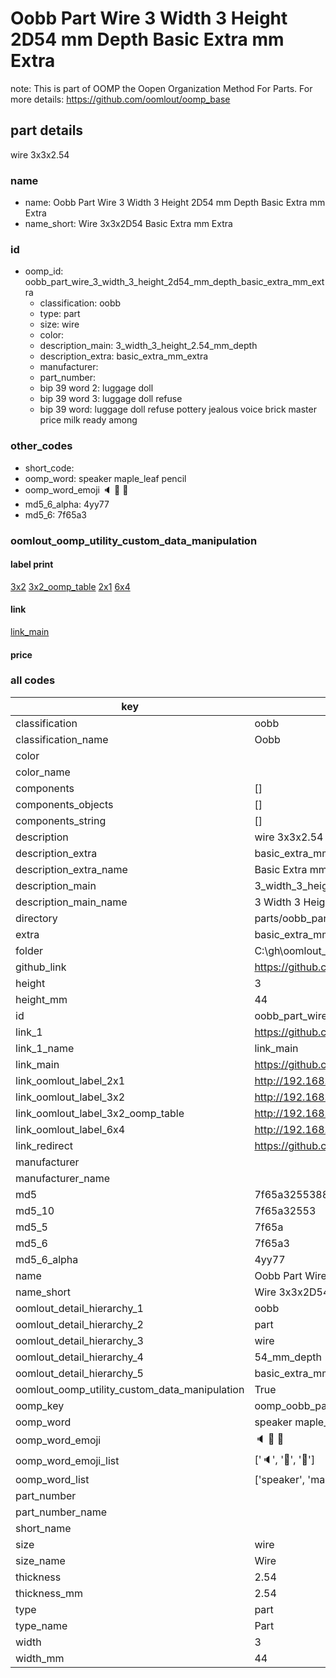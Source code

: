 # Oobb Part Wire 3 Width 3 Height 2D54 mm Depth Basic Extra mm Extra  

note: This is part of OOMP the Oopen Organization Method For Parts. For more details: https://github.com/oomlout/oomp_base

##  part details
  



wire 3x3x2.54



### name
* name: Oobb Part Wire 3 Width 3 Height 2D54 mm Depth Basic Extra mm Extra
* name_short: Wire 3x3x2D54 Basic Extra mm Extra
### id
* oomp_id: oobb_part_wire_3_width_3_height_2d54_mm_depth_basic_extra_mm_extra
  * classification: oobb
  * type: part
  * size: wire
  * color: 
  * description_main: 3_width_3_height_2.54_mm_depth
  * description_extra: basic_extra_mm_extra
  * manufacturer: 
  * part_number: 
  * bip 39 word 2: luggage doll
  * bip 39 word 3: luggage doll refuse
  * bip 39 word: luggage doll refuse pottery jealous voice brick master price milk ready among

### other_codes
* short_code: 
* oomp_word: speaker maple_leaf pencil
* oomp_word_emoji :speaker: :maple_leaf: :pencil:
* md5_6_alpha: 4yy77
* md5_6: 7f65a3






### oomlout_oomp_utility_custom_data_manipulation
#### label print
[3x2](http://192.168.1.245:1112/?label=oomp%204yy77)
[3x2_oomp_table](http://192.168.1.108:1112/?label=oomp%204yy77)
[2x1](http://192.168.1.242:1112/?label=oomp%204yy77)
[6x4](http://192.168.1.55:1112/?label=oomp%204yy77)    

#### link

[link_main](https://github.com/oomlout/oomlout_oobb_version_4_generated_parts/tree/main/navigation_oomp/oobb/part/wire/3_width_3_height_2.54_mm_depth/basic_extra_mm_extra/part)                              

#### price







### all codes 
| key | value |  
| --- | --- |  
| classification | oobb |  
| classification_name | Oobb |  
| color |  |  
| color_name |  |  
| components | [] |  
| components_objects | [] |  
| components_string | [] |  
| description | wire 3x3x2.54 |  
| description_extra | basic_extra_mm_extra |  
| description_extra_name | Basic Extra mm Extra |  
| description_main | 3_width_3_height_2.54_mm_depth |  
| description_main_name | 3 Width 3 Height 2.54 mm Depth |  
| directory | parts/oobb_part_wire_3_width_3_height_2d54_mm_depth_basic_extra_mm_extra |  
| extra | basic_extra_mm |  
| folder | C:\gh\oomlout_oobb_version_4_generated_parts\parts\oobb_part_wire_3_width_3_height_2d54_mm_depth_basic_extra_mm_extra |  
| github_link | https://github.com/oomlout/oomlout_oomp_part_src/tree/main/parts/oobb_part_wire_3_width_3_height_2d54_mm_depth_basic_extra_mm_extra |  
| height | 3 |  
| height_mm | 44 |  
| id | oobb_part_wire_3_width_3_height_2d54_mm_depth_basic_extra_mm_extra |  
| link_1 | https://github.com/oomlout/oomlout_oobb_version_4_generated_parts/tree/main/navigation_oomp/oobb/part/wire/3_width_3_height_2.54_mm_depth/basic_extra_mm_extra/part |  
| link_1_name | link_main |  
| link_main | https://github.com/oomlout/oomlout_oobb_version_4_generated_parts/tree/main/navigation_oomp/oobb/part/wire/3_width_3_height_2.54_mm_depth/basic_extra_mm_extra/part |  
| link_oomlout_label_2x1 | http://192.168.1.242:1112/?label=oomp%204yy77 |  
| link_oomlout_label_3x2 | http://192.168.1.245:1112/?label=oomp%204yy77 |  
| link_oomlout_label_3x2_oomp_table | http://192.168.1.108:1112/?label=oomp%204yy77 |  
| link_oomlout_label_6x4 | http://192.168.1.55:1112/?label=oomp%204yy77 |  
| link_redirect | https://github.com/oomlout/oomlout_oobb_version_4_generated_parts/tree/main/parts/oobb_wire_03_03_2d54_ex_basic_extra_mm |  
| manufacturer |  |  
| manufacturer_name |  |  
| md5 | 7f65a3255388a377d5bbca8f68d02c26 |  
| md5_10 | 7f65a32553 |  
| md5_5 | 7f65a |  
| md5_6 | 7f65a3 |  
| md5_6_alpha | 4yy77 |  
| name | Oobb Part Wire 3 Width 3 Height 2D54 mm Depth Basic Extra mm Extra |  
| name_short | Wire 3x3x2D54 Basic Extra mm Extra |  
| oomlout_detail_hierarchy_1 | oobb |  
| oomlout_detail_hierarchy_2 | part |  
| oomlout_detail_hierarchy_3 | wire |  
| oomlout_detail_hierarchy_4 | 54_mm_depth |  
| oomlout_detail_hierarchy_5 | basic_extra_mm_extra |  
| oomlout_oomp_utility_custom_data_manipulation | True |  
| oomp_key | oomp_oobb_part_wire_3_width_3_height_2d54_mm_depth_basic_extra_mm_extra |  
| oomp_word | speaker maple_leaf pencil |  
| oomp_word_emoji | :speaker: :maple_leaf: :pencil: |  
| oomp_word_emoji_list | [':speaker:', ':maple_leaf:', ':pencil:'] |  
| oomp_word_list | ['speaker', 'maple_leaf', 'pencil'] |  
| part_number |  |  
| part_number_name |  |  
| short_name |  |  
| size | wire |  
| size_name | Wire |  
| thickness | 2.54 |  
| thickness_mm | 2.54 |  
| type | part |  
| type_name | Part |  
| width | 3 |  
| width_mm | 44 |  

